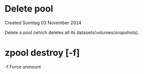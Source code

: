 # Delete pool
Created Sonntag 03 November 2024

Delete a pool (which deletes all its datasets/volumes/snapshots).
# zpool destroy [-f] <Pool name>
-f	Force unmount

